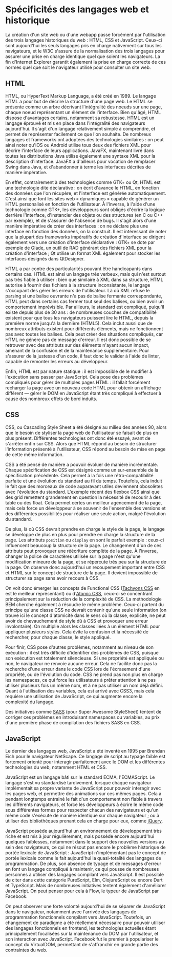 # Spécificités des langages web et historique

La création d'un site web ou d'une webapp passe forcément par l'utilisation des trois langages historiques du web : HTML, CSS et JavaScript. Ceux-ci sont aujourd'hui les seuls langages pris en charge nativement sur tous les navigateurs, et le W3C s'assure de la normalisation des trois langages pour assurer une prise en charge identique quel que soient les navigateurs. La fin d'Internet Explorer garantit également la prise en charge correcte de ces normes quel que soit le navigateur utilisé pour consulter un site web.

## HTML

HTML, ou HyperText Markup Language, a été créé en 1989. Le langage HTML a pour but de décrire la structure d'une page web. Le HTML se présente comme un arbre décrivant l'intégralité des noeuds sur une page, chaque noeud représentant un élément de l'interface. Bien qu'âgé, HTML dispose d'avantages certains, notamment sa robustesse. HTML est un langage éprouvé et mis en place dans l'intégralité des navigateurs aujourd'hui. Il s'agit d'un langage relativement simple à comprendre, et permet de représenter facilement ce que l'on souhaite. De nombreux langages et frameworks ont adoptées des technologies similaires : on peut ainsi noter qu'iOS ou Android utilise tous deux des fichiers XML pour décrire l'interface de leurs applications. JavaFX, maintenant livré dans toutes les distributions Java utilise également une syntaxe XML pour la description d'interface. JavaFX a d'ailleurs pour vocation de remplacer Swing dans Java, et d'abandonner à terme les interfaces décrites de manière impérative.

En effet, contrairement à des technologies comme GTK+ ou Qt, HTML est une technologie dite déclarative : on écrit d'avance le HTML, en fonction des données que l'on récupère, et l'interface est générée automatiquement. C'est ainsi que font les sites web « dynamiques » capable de générer un HTML personalisé en fonction de l'utilisateur. À l'inverse, à l'aide d'une technologie comme GTK+, les développeurs sont obligés d'écrire la logique derrière l'interface, d'instancier des objets ou des structures \(en C ou C++ par exemple\), et de s'assurer de l'absence de bugs. Il s'agit alors d'une manière impérative de créer des interfaces : on ne déclare plus une interface en fonction des données, on la construit. Il est intéressant de noter que la plupart des frameworks impératifs de création d'interface se dirigent également vers une création d'interface déclarative : GTK+ se dote par exemple de Glade, un outil de RAD générant des fichiers XML pour la création d'interface ; Qt utilise un format XML également pour stocker les interfaces désignés dans QtDesigner.

HTML a par contre des particularités pouvant être handicapants dans certains cas. HTML est ainsi un langage très verbeux, mais qui n'est surtout pas très fiable à utiliser : bien que similaire à XML dans sa structure, HTML autorise à fournir des fichiers à la structure inconsistante, le langage s'occupant des gérer les erreurs de l'utilisateur. Là où XML refuse le parsing si une balise ouvrante n'a pas de balise fermante correspondante, HTML peut dans certains cas fermer tout seul des balises, ou bien avoir un comportement imprévisible. Par ailleurs, le standard est compliqué, puiqu'il existe depuis plus de 30 ans : de nombreuses couches de compatibilité existent pour que tous les navigateurs puissent lire le HTML, depuis la première norme jusqu'à la dernière \(HTML5\). Cela inclut aussi que de nombreux attributs existent pour différents éléments, mais ne fonctionnent pas avec toutes les balises. Cela peut créer des situations compliqués, car HTML ne génère pas de message d'erreur. Il est donc possible de se retrouver avec des attributs sur des éléments n'ayant aucun impact, amenant de la confusion et de la maintenance supplémentaire. Pour s'assurer de la justesse d'un code, il faut donc le valider à l'aide de linter, capable de remonter les erreurs au développeur.

Enfin, HTML est par nature statique : il est impossible de le modifier à l'exécution sans passer par JavaScript. Cela pose des problèmes compliqués pour gérer de multiples pages HTML : il fallait forcément recharger la page avec un nouveau code HTML pour obtenir un affichage différent — gérer le DOM en JavaScript étant très compliqué à effectuer à cause des nombreux effets de bord induits.

## CSS

CSS, ou Cascading Style Sheet a été désigné au milieu des années 90, alors que le besoin de styliser la page web de l'utilisateur se faisait de plus en plus présent. Différentes technologies ont donc été essayé, avant de s'arrêter enfin sur CSS. Alors que HTML répond au besoin de structurer l'information présenté à l'utilisateur, CSS répond au besoin de mise en page de cette même information.

CSS a été pensé de manière a pouvoir évoluer de manière incrémentale. Chaque spécification de CSS est désigné comme un sur-ensemble de la spécification précédente. Cela permet à la fois une rétro-compatibilité parfaite et une évolution du standard au fil du temps. Toutefois, cela induit le fait que des morceaux de code auparavant utiles deviennent obosolètes avec l'évolution du standard. L'exemple récent des flexbox CSS ainsi que des grid remettent grandement en question la nécessité de recourir à des table ou des float. Cela permet certes un meilleur agencement de la page, mais cela force un développeur à se souvenir de l'ensemble des versions et des différentes possibilités pour réaliser une seule action, malgré l'évolution du standard.

De plus, là où CSS devrait prendre en charge le style de la page, le langage se développe de plus en plus pour prendre en charge la structure de la page. Les attributs `position` ou `display` en sont le parfait exemple : ceux-ci influencent beaucoup la structure de la page. Le changement d'un de ces attributs peut provoquer une réécriture complète de la page. À l'inverse, changer la police de caractères utilisée sur la page n'est qu'une modification mineure de la page, et se répercute très peu sur la structure de la page. On observe donc aujourd'hui un recoupement important entre CSS et HTML sur le concept de structure de la page. Il devient impossible de structurer sa page sans avoir recours à CSS.

On voit donc émerger les concepts de Functional CSS \([Tachyons CSS](https://github.com/tachyons-css/tachyons) en est le meilleur représentant\) ou d'[Atomic CSS](https://acss.io/), ceux-ci se concentrant principalement sur la réduction de la complexité de CSS. La méthodologie BEM cherche également à résoudre le même problème. Ceux-ci partent du principe qu'une classe CSS ne devrait contenir qu'une seule information \(on trouve ici le concept d'atomicité dans le sens où la classe, explicite, ne peut avoir de chevauchement de style dû à CSS et provoquer une erreur involontaire\). On multiplie alors les classes liées à un élément HTML pour appliquer plusieurs styles. Cela évite la confusion et la nécessité de rechercher, pour chaque classe, le style appliqué.

Pour finir, CSS pose d'autres problèmes, notamment au niveau de son exécution : il est très difficile d'identifier des problèmes de CSS, puisque son exécution est totalement silencieuse. Si une propriété est appliquée ou non, le navigateur ne renvoie aucune erreur. Cela ne facilite donc pas la recherche d'une erreur dans le code CSS lors de l'écrasement d'une propriété, ou de l'évolution du code. CSS ne prend pas non plus en charge les namespaces, ce qui force les utilisateurs à prêter attention à ne pas utiliser plusieurs fois un même nom, et à ne pas utiliser un nom déjà défini. Quant à l'utilisation des variables, cela est arrivé avec CSS3, mais cela requière une utilisation de JavaScript, ce qui augmente encore la complexité du langage.

Des initiatives comme [SASS](http://sass-lang.com/) \(pour Super Awesome StyleSheet\) tentent de corriger ces problèmes en introduisant namespaces ou variables, au prix d'une première phase de compilation des fichiers SASS en CSS.

## JavaScript

Le dernier des langages web, JavaScript a été inventé en 1995 par Brendan Eich pour le navigateur NetScape. Ce langage de script au typage faible est fortement orienté pour interagir parfaitement avec le DOM et les différentes technologies du web, notamment HTML et CSS.

JavaScript est un langage bâti sur le standard ECMA, l'ECMAScript. Le langage s'est vu standardisé tardivement, lorsque chaque navigateur implémentait sa propre variante de JavaScript pour pouvoir interagir avec les pages web, et permettre des animations sur ces mêmes pages. Cela a pendant longtemps entrainé le fait d'un comportement non fiable à travers les différents navigateurs, et force les développeurs à écrire le même code sous différentes formes pour respecter chacun des navigateurs et qu'un même code s'exécute de manière identique sur chaque navigateur ; ou à utiliser des bibliothèques prenant cela en charge pour eux, comme [jQuery](https://jquery.com/).

JavaScript possède aujourd'hui un environnement de développement très riche et est mis à jour régulièrement, mais possède encore aujourd'hui quelques faiblesses, notamment dans le support des nouvelles versions au sein des navigateurs, ce qui ne résout pas encore le problème historique de portée lexicale de JavaScript : JavaScript n'implémentant pas le concept de portée lexicale comme le fait aujourd'hui la quasi-totalité des langages de programmation. De plus, son absence de typage et de messages d'erreur en font un langage compliqué à maintenir, ce qui pousse de nombreuses personnes à utiliser des langages compilant vers JavaScript. Il est possible de citer dans cette catégorie PureScript, Elm, ClojureScript ou encore Dart et TypeScript. Mais de nombreuses initiatives tentent également d'améliorer JavaScript. On peut penser pour cela à Flow, le typeur de JavaScript par Facebook.

On peut observer une forte volonté aujourd'hui de se séparer de JavaScript dans le navigateur, notamment avec l'arrivée des langages de programmation fonctionnels compilant vers JavaScript. Toutefois, un changement de paradigme a été réellement nécessaire pour pouvoir utiliser des langages fonctionnels en frontend, les technologies actuelles étant principalement focalisées sur la maintenance du DOM par l'utilisateur, et son interaction avec JavaScript. Facebook fut le premier à populariser le concept du VirtualDOM, permettant de s'affranchir en grande partie des contraintes du web.

